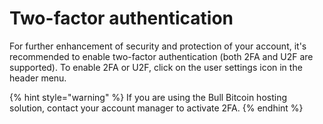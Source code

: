 # Two-factor authentication

For further enhancement of security and protection of your account, it's recommended to enable two-factor authentication (both 2FA and U2F are supported). To enable 2FA or U2F, click on the user settings icon in the header menu.

{% hint style="warning" %}
If you are using the Bull Bitcoin hosting solution, contact your account manager to activate 2FA.
{% endhint %}
